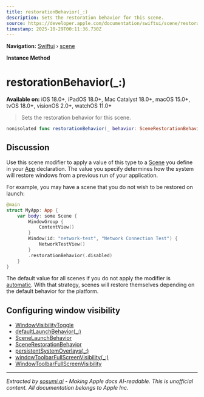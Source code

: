 ```yaml
---
title: restorationBehavior(_:)
description: Sets the restoration behavior for this scene.
source: https://developer.apple.com/documentation/swiftui/scene/restorationbehavior(_:)
timestamp: 2025-10-29T00:11:36.730Z
---
```


**Navigation:** [Swiftui](/documentation/swiftui) › [scene](/documentation/swiftui/scene)

**Instance Method**

# restorationBehavior(_:)

**Available on:** iOS 18.0+, iPadOS 18.0+, Mac Catalyst 18.0+, macOS 15.0+, tvOS 18.0+, visionOS 2.0+, watchOS 11.0+

> Sets the restoration behavior for this scene.

```swift
nonisolated func restorationBehavior(_ behavior: SceneRestorationBehavior) -> some Scene
```

## Discussion

Use this scene modifier to apply a value of this type to a [Scene](/documentation/swiftui/scene) you define in your [App](/documentation/swiftui/app) declaration. The value you specify determines how the system will restore windows from a previous run of your application.

For example, you may have a scene that you do not wish to be restored on launch:

```swift
@main
struct MyApp: App {
    var body: some Scene {
        WindowGroup {
            ContentView()
        }
        Window(id: "network-test", "Network Connection Test") {
            NetworkTestView()
        }
        .restorationBehavior(.disabled)
    }
}
```

The default value for all scenes if you do not apply the modifier is [automatic](/documentation/swiftui/scenerestorationbehavior/automatic). With that strategy, scenes will restore themselves depending on the default behavior for the platform.

## Configuring window visibility

- [WindowVisibilityToggle](/documentation/swiftui/windowvisibilitytoggle)
- [defaultLaunchBehavior(_:)](/documentation/swiftui/scene/defaultlaunchbehavior(_:))
- [SceneLaunchBehavior](/documentation/swiftui/scenelaunchbehavior)
- [SceneRestorationBehavior](/documentation/swiftui/scenerestorationbehavior)
- [persistentSystemOverlays(_:)](/documentation/swiftui/scene/persistentsystemoverlays(_:))
- [windowToolbarFullScreenVisibility(_:)](/documentation/swiftui/view/windowtoolbarfullscreenvisibility(_:))
- [WindowToolbarFullScreenVisibility](/documentation/swiftui/windowtoolbarfullscreenvisibility)

---

*Extracted by [sosumi.ai](https://sosumi.ai) - Making Apple docs AI-readable.*
*This is unofficial content. All documentation belongs to Apple Inc.*
